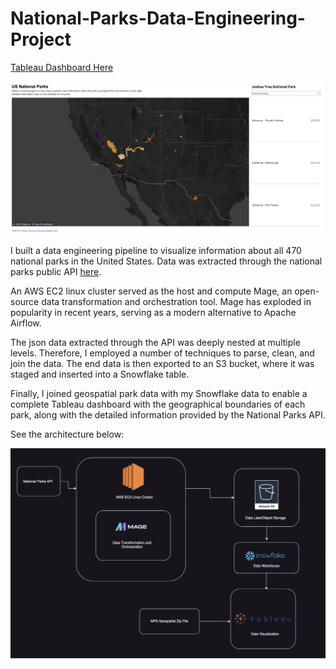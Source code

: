 # National-Parks-Data-Engineering-Project

[Tableau Dashboard Here](https://public.tableau.com/app/profile/alexander.bates/viz/USNationalParksDashboard_16875553921500/NationalParksGeospatialDashboard?publish=yes)

![NPS Dashboard](nps_tableau_dashboard.png)

I built a data engineering pipeline to visualize information about all 470 national parks in the United States. Data was extracted through the national parks public API [here](https://www.nps.gov/subjects/developer/get-started.htm).

An AWS EC2 linux cluster served as the host and compute Mage, an open-source data transformation and orchestration tool. Mage has exploded in popularity in recent years, serving as a modern alternative to Apache Airflow. 

The json data extracted through the API was deeply nested at multiple levels. Therefore, I employed a number of techniques to parse, clean, and join the data. The end data is then exported to an S3 bucket, where it was staged and inserted into a Snowflake table.

Finally, I joined geospatial park data with my Snowflake data to enable a complete Tableau dashboard with the geographical boundaries of each park, along with the detailed information provided by the National Parks API.

See the architecture below:

![Data Pipeline Architecture](pipeline_architecture_diagram.png)
